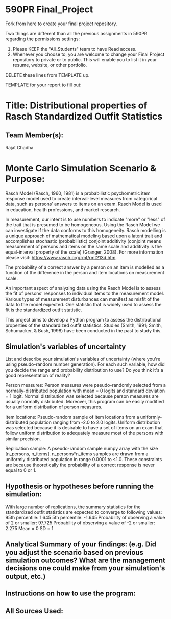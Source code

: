 # 590PR Final_Project
Fork from here to create your final project repository.

Two things are different than all the previous assignments in 590PR regarding the permissions settings:

1. Please KEEP the "All_Students" team to have Read access.  
2. Whenever you choose to, you are welcome to change your Final Project repository to private or to public.  This will enable you to list it in your resume, website, or other portfolio.

DELETE these lines from TEMPLATE up.

TEMPLATE for your report to fill out:

# Title: Distributional properties of Rasch Standardized Outfit Statistics

## Team Member(s):
Rajat Chadha

# Monte Carlo Simulation Scenario & Purpose:
Rasch Model (Rasch, 1960; 1981) is a probabilistic psychometric item response model used to create interval-level measures from categorical data, such as persons’ answers to items on an exam. Rasch Model is used in education, health professions, and market research.

In measurement, our intent is to use numbers to indicate "more" or "less" of the trait that is presumed to be homogeneous. Using the Rasch Model we can investigate if the data conforms to this homogeneity. Rasch modelling is a unique approach of mathematical modeling based upon a latent trait and accomplishes stochastic (probabilistic) conjoint additivity (conjoint means measurement of persons and items on the same scale and additivity is the equal-interval property of the scale) (Granger, 2008). For more information please visit: https://www.rasch.org/rmt/rmt213d.htm.

The probability of a correct answer by a person on an item is modelled as a function of the difference in the person and item locations on measurement scale.

An important aspect of analyzing data using the Rasch Model is to assess the fit of persons’ responses to individual items to the measurement model. Various types of measurement disturbances can manifest as misfit of the data to the model expected. One statistic that is widely used to assess the fit is the standardized outfit statistic.

This project aims to develop a Python program to assess the distributional properties of the standardized outfit statistics. Studies (Smith, 1991; Smith, Schumacker, & Bush, 1998) have been conducted in the past to study this. 

## Simulation's variables of uncertainty
List and describe your simulation's variables of uncertainty (where you're using pseudo-random number generation). For each such variable, how did you decide the range and probability distribution to use?  Do you think it's a good representation of reality?

Person measures: Person measures were pseudo-randomly selected from a normally-distributed population with mean = 0 logits
and standard deviation = 1 logit. Normal distribution was selected because person measures are usually normally distributed. Moreover, this program can be easily modified for a uniform distribution of person measures.

Item locations: Pseudo-random sample of item locations from a uniformly-distributed population ranging from -2.0 to 2.0 logits. Uniform distribution was selected because it is desirable to have a set of items on an exam that follow uniform distribution to adequately measure most of the persons with similar precision. 

Replication sample: A pseudo-random sample numpy array with the size [n_persons, n_items].
n_persons*n_items samples are drawn from a uniformly distributed population in range 0.0001 to <1.0.
These constraints are because theoretically the probability of a correct response is never equal to 0 or 1. 

## Hypothesis or hypotheses before running the simulation:
With large number of replications, the summary statistics for the standardized outfit statistics are expected to converge to following values: 
95th percentile: 1.645
5th percentile: -1.645
Probability of observing a value of 2 or smaller: 97.725
Probability of observing a value of -2 or smaller: 2.275
Mean = 0
SD = 1

## Analytical Summary of your findings: (e.g. Did you adjust the scenario based on previous simulation outcomes?  What are the management decisions one could make from your simulation's output, etc.)

## Instructions on how to use the program:

## All Sources Used:
